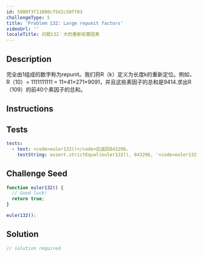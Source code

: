 ```yaml
---
id: 5900f3f11000cf542c50ff03
challengeType: 5
title: 'Problem 132: Large repunit factors'
videoUrl: ''
localeTitle: 问题132：大的重新安置因素
---
```


## Description
<section id="description">完全由1组成的数字称为repunit。我们将R（k）定义为长度k的重新定位。例如，R（10）= 1111111111 = 11×41×271×9091，并且这些素因子的总和是9414.求出R（109）的前40个素因子的总和。 </section>

## Instructions
<section id="instructions">
</section>

## Tests
<section id='tests'>

```yml
tests:
  - text: <code>euler132()</code>应返回843296。
    testString: assert.strictEqual(euler132(), 843296, '<code>euler132()</code> should return 843296.');

```

</section>

## Challenge Seed
<section id='challengeSeed'>

<div id='js-seed'>

```js
function euler132() {
  // Good luck!
  return true;
}

euler132();

```

</div>



</section>

## Solution
<section id='solution'>

```js
// solution required
```
</section>
